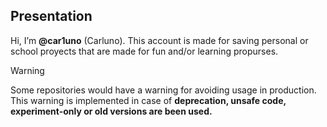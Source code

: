 ## Presentation
Hi, I’m **@car1uno** (Carluno). This account is made for saving personal or school proyects that are made for fun and/or learning propurses.

> [!WARNING]
> Some repositories would have a warning for avoiding usage in production. This warning is implemented in case of **deprecation, unsafe code, experiment-only or old versions are been used.**
<!---
car1uno/car1uno is a ✨ special ✨ repository because its `README.md` (this file) appears on your GitHub profile.
You can click the Preview link to take a look at your changes.
--->
